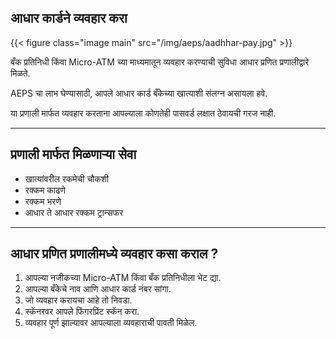 
## आधार कार्डने व्यवहार करा 

{{< figure class="image main" src="/img/aeps/aadhhar-pay.jpg" >}}

बँक प्रतिनिधी किंवा Micro-ATM च्या माध्यमातून व्यवहार करण्याची सुविधा आधार प्रणित प्रणालीद्वारे मिळते.

AEPS चा लाभ घेण्यासाठी, आपले आधार कार्ड बँकेच्या खात्याशी संलग्न असायला हवे.

या प्रणाली मार्फत व्यवहार करताना आपल्याला कोणतेही पासवर्ड लक्षात ठेवायची गरज नाही.


---

## प्रणाली मार्फत मिळणाऱ्या सेवा

- खात्यांवरील रकमेची चौकशी
- रक्कम काढणे
- रक्कम भरणे 
- आधार ते आधार रक्कम ट्रान्सफर 

---
## आधार प्रणित प्रणालीमध्ये व्यवहार कसा कराल ?

1.  आपल्या नजीकच्या Micro-ATM किंवा बँक प्रतिनिधीला भेट द्या.
2. आपल्या बँकेचे नाव आणि आधार कार्ड नंबर सांगा.
3. जो व्यवहार करायचा आहे तो निवडा.
4. स्कॅनरवर आपले फिंगरप्रिंट स्कॅन करा.
5. व्यवहार पूर्ण झाल्यावर आपल्याला व्यवहाराची पावती मिळेल.
